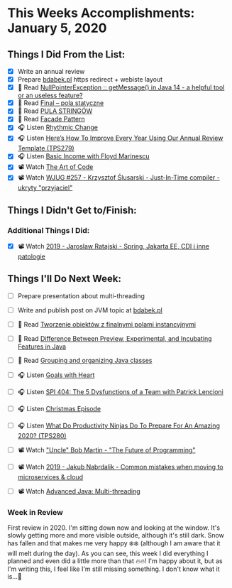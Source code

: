 # This Weeks Accomplishments: January 5, 2020

## Things I Did From the List:

- [x] Write an annual review
- [x] Prepare [bdabek.pl](https://bdabek.pl/) https redirect + webiste layout
- [x] 📗 Read [NullPointerException :: getMessage() in Java 14 - a helpful tool or an useless feature?](https://puradawid.pro/java/nullpointerexception-getmessage-in-java-14.html)
- [x] 📗 Read [Final – pola statyczne](https://jgardo.dev/2019/12/18/final-pola-statyczne/)
- [x] 📗 Read [PULA STRINGÓW](https://javaleader.pl/2019/12/14/pula-stringow)
- [x] 📗 Read [Facade Pattern](https://springframework.guru/gang-of-four-design-patterns/facade-pattern/)
- [x] 🎧 Listen [Rhythmic Change](https://youtu.be/S2NOoTIxxg4)
- [x] 🎧 Listen [Here’s How To Improve Every Year Using Our Annual Review Template (TPS279)](http://www.asianefficiency.com/podcast/279-annual-review/)
- [x] 🎧 Listen [Basic Income with Floyd Marinescu](https://softwareengineeringdaily.com/2019/12/12/basic-income-with-floyd-marinescu/)
- [x] 📽️ Watch [The Art of Code](https://youtu.be/gdSlcxxYAA8)
- [x] 📽️ Watch [WJUG #257 - Krzysztof Ślusarski - Just-In-Time compiler - ukryty "przyjaciel"](https://youtu.be/f8zaYDJctTA)

## Things I Didn't Get to/Finish:


### Additional Things I Did:

- [x] 📽️ Watch [2019 - Jaroslaw Ratajski - Spring, Jakarta EE, CDI i inne patologie](https://youtu.be/IURFpwtOYqU)

## Things I'll Do Next Week:

- [ ] Prepare presentation about multi-threading
- [ ] Write and publish post on JVM topic at [bdabek.pl](https://bdabek.pl/)
- [ ] 📗 Read [Tworzenie obiektów z finalnymi polami instancyjnymi](https://jgardo.dev/2019/12/28/tworzenie-obiektow-z-finalnymi-polami-instancyjnymi/)
- [ ] 📗 Read [Difference Between Preview, Experimental, and Incubating Features in Java](https://4comprehension.com/preview-experimental-and-incubating-features-in-java/)
- [ ] 📗 Read [Grouping and organizing Java classes](https://allegro.tech/2019/12/grouping-and-organizing-classes.html)
- [ ] 🎧 Listen [Goals with Heart](https://youtu.be/JiTeng2Sdas)
- [ ] 🎧 Listen [SPI 404: The 5 Dysfunctions of a Team with Patrick Lencioni](https://www.smartpassiveincome.com/podcasts/the-5-dysfunctions-of-a-team/)
- [ ] 🎧 Listen [Christmas Episode](https://player.fm/series/programming-throwdown/christmas-episode)
- [ ] 🎧 Listen [What Do Productivity Ninjas Do To Prepare For An Amazing 2020? (TPS280)](http://www.asianefficiency.com/podcast/280-amazing-2020/)
- [ ] 📽️ Watch ["Uncle" Bob Martin - "The Future of Programming"](https://youtu.be/ecIWPzGEbFc)
- [ ] 📽️ Watch [2019 - Jakub Nabrdalik - Common mistakes when moving to microservices & cloud](https://youtu.be/jo46-CP6ywU)
- [ ] 📽️ Watch [Advanced Java: Multi-threading](https://www.youtube.com/watch?v=8sgDgXUUJ68&list=PLBB24CFB073F1048E)


### Week in Review
First review in 2020. I'm sitting down now and looking at the window. It's slowly getting more and more visible outside, although it's still dark. Snow has fallen and that makes me very happy ❄️❄️ (although I am aware that it will melt during the day). As you can see, this week I did everything I planned and even did a little more than that 🔥🔥! I'm happy about it, but as I'm writing this, I feel like I'm still missing something. I don't know what it is...🤔
